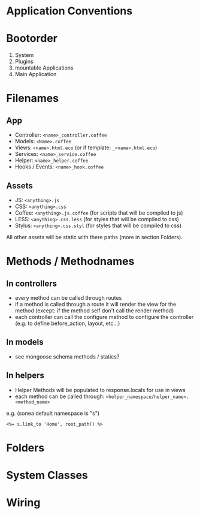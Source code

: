 Application Conventions
=====

# Bootorder

1. System
2. Plugins
3. mountable Applications
4. Main Application

# Filenames

## App
* Controller: `<name>_controller.coffee`
* Models: `<Name>.coffee`
* Views: `<name>.html.eco` (or if template: `_<name>.html.eco`)
* Services: `<name>_service.coffee`
* Helper: `<name>_helper.coffee`
* Hooks / Events: `<name>_hook.coffee`

## Assets

* JS: `<anything>.js`
* CSS: `<anything>.css`
* Coffee: `<anything>.js.coffee` (for scripts that will be compiled to js)
* LESS: `<anything>.css.less` (for styles that will be compiled to css)
* Stylus: `<anything>.css.styl` (for styles that will be compiled to css)

All other assets will be static with there paths (more in section Folders).

# Methods / Methodnames

## In controllers

* every method can be called through routes
* if a method is called through a route it will render the view for the method (except: if  the method self don't call the render method)
* each controller can call the configure method to configure the controller (e.g. to define before_action, layout, etc...)

## In models

* see mongoose schema methods / statics?

## In helpers

* Helper Methods will be populated to response.locals for use in views
* each method can be called through: `<helper_namespace/helper_name>.<method_name>`

e.g. (sonea default namespace is "s")

```
<%= s.link_to 'Home', root_path() %>
```

# Folders
# System Classes
# Wiring